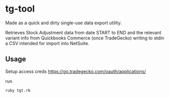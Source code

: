 # tg-tool

Made as a quick and dirty single-use data export utility.

Retrieves Stock Adjustment data from date START to END and the relevant variant info from Quickbooks Commerce (once TradeGecko) writing to stdin a CSV intended for import into NetSuite.

## Usage

Setup access creds https://go.tradegecko.com/oauth/applications/

run

`ruby tgt.rb`

